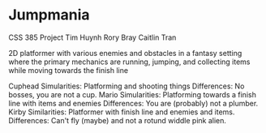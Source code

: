 # Jumpmania
CSS 385 Project
Tim Huynh
Rory Bray
Caitlin Tran

2D platformer with various enemies and obstacles in a fantasy setting where the primary mechanics are running, jumping, and collecting items while moving towards the finish line

Cuphead
Simularities: Platforming and shooting things
Differences: No bosses, you are not a cup.
Mario
Simularities: Platforming towards a finish line with items and enemies
Differences: You are (probably) not a plumber.
Kirby
Similarities: Platformer with finish line and enemies and items.
Differences: Can't fly (maybe) and not a rotund widdle pink alien.
